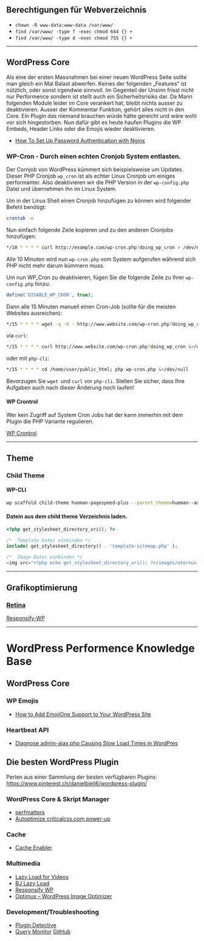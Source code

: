 ## Berechtigungen für Webverzeichnis

- `chown -R www-data:www-data /var/www/`
- `find /var/www/ -type f -exec chmod 644 {} +`
- `find /var/www/ -type d -exec chmod 755 {} +`

***

## WordPress Core

Als eine der ersten Massnahmen bei einer neuen WordPress Seite sollte man gleich ein Mal Balast abwerfen. Keines der folgenden „Features“ ist nützlich, oder sonst irgendwie sinnvoll. Im Gegenteil der Unsinn frisst nicht nur Performence sondern ist stellt auch ein Sicherheitsrisiko dar. Da Mann folgenden Module leider im Core verankert hat, bleibt nichts ausser zu deaktivieren. Ausser der Kommentar Funktion, gehört alles nicht in den Core. Ein Plugin das niemand brauchen würde hätte gereicht und wäre wohl vor sich hingestorben. Nun dafür gibt es heute haufen Plugins die WP Embeds, Header Links oder die Emojis wieder deaktivieren.

* [How To Set Up Password Authentication with Nginx](https://www.digitalocean.com/community/tutorials/how-to-set-up-password-authentication-with-nginx-on-ubuntu-14-04)

### WP-Cron - Durch einen echten Cronjob System entlasten.

Der Cornjob von WordPress kümmert sich beispielsweise um Updates. Dieser PHP Cronjob `wp_cron` ist als echter Linux Cronjob um einiges performanter. Also deaktivieren wir die PHP Version in der `wp-config.php` Datei und übernehmen ihn im Linux System.

Um in der Linux Shell einen Cronjob hinzufügen zu können wird folgender Befehl benötigt:

```bash
crontab -e
```
Nun einfach folgende Zeile kopieren und zu den anderen Cronjobs hinzufügen:

```bash
*/10 * * * * curl http://example.com/wp-cron.php?doing_wp_cron > /dev/null 2>&1`
```

Alle 10 Minuten wird nun `wp-cron.php` vom System aufgerufen während sich PHP nicht mehr darum kümmern muss.

Um nun WP_Cron zu deaktivieren, fügen Sie die folgende Zeile zu Ihrer `wp-config.php` hinzu:

```php
define('DISABLE_WP_CRON', true);
```

Dann alle 15 Minuten manuell einen Cron-Job (sollte für die meisten Websites ausreichen):

```bash
*/15 * * * * wget -q -O - http://www.website.com/wp-cron.php?doing_wp_cron &>/dev/null
```

via `curl`:

```bash
*/15 * * * * curl http://www.website.com/wp-cron.php?doing_wp_cron &>/dev/null
```

oder mit `php-cli`:

```bash
*/15 * * * * cd /home/user/public_html; php wp-cron.php &>/dev/null
```

Bevorzugen Sie `wget `und `curl` vor `php-cli`. Stellen Sie sicher, dass Ihre Aufgaben auch nach dieser Änderung noch laufen!

#### WP Crontrol

Wer kein Zugriff auf System Cron Jobs hat der kann immerhin mit dem Plugin die PHP Variante regulieren.

[WP Crontrol](https://wordpress.org/plugins/wp-crontrol/)


***


## Theme

### Child Theme

#### WP-CLI

```bash
wp scaffold child-theme hueman-pagespeed-plus --parent_theme=hueman--author=nikeo
```

#### Datein aus dem child theme Verzeichnis laden.

```php
<?php get_stylesheet_directory_uri(); ?>

/*  Template Datei einbinden */
include( get_stylesheet_directory() . 'template-sitemap.php' );
	
/*  Image Datei einbinden */
<img src="<?php echo get_stylesheet_directory_uri(); ?>/images/aternus.png" alt="" width="" height="" />
```

***

	

	
	
	


## Grafikoptimierung

### [Retina](https://github.com/stefanledin/responsify-wp#retina-1)

[Responsify-WP](https://github.com/stefanledin/responsify-wp)


***




# WordPress Performence Knowledge Base

## WordPress Core

### WP Emojis

* [How to Add EmojiOne Support to Your WordPress Site](https://perfmatters.io/docs/disable-emojis-wordpress/)

### Heartbeat API

* [Diagnose admin-ajax.php Causing Slow Load Times in WordPres](https://woorkup.com/diagnose-admin-ajax-php-causing-slow-load-times-wordpress/)

## Die besten WordPress Plugin

Perlen aus einer Sammlung der besten verfügbaren Plugins: https://www.pinterest.ch/danielbieli6/wordpress-plugin/

### WordPress Core & Skript Manager

- [perfmatters](https://perfmatters.io/features/)
- [Autoptimize criticalcss.com power-up](https://wordpress.org/plugins/autoptimize-criticalcss/)

### Cache

- [Cache Enabler](https://woorkup.com/wordpress-cache-enabler/)

### Multimedia

- [Lazy Load for Videos](https://woorkup.com/decrease-load-times-lazy-load-videos-plugin/)
- [BJ Lazy Load](https://wordpress.org/plugins/bj-lazy-load/)
- [Responsify WP](https://github.com/stefanledin/responsify-wp)
- [Optimus – WordPress Image Optimizer](https://wordpress.org/plugins/optimus/)

### Development/Troubleshooting

- [Plugin Detective](https://wordpress.org/plugins/plugin-detective/)
- [Query Monitor](https://de.wordpress.org/plugins/query-monitor/) [GitHub](https://github.com/johnbillion/query-monitor)